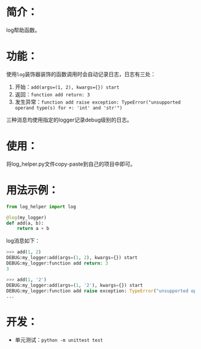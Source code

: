# 简介：
log帮助函数。

# 功能：
使用`log`装饰器装饰的函数调用时会自动记录日志，日志有三处：
1. 开始：`add(args=(1, 2), kwargs={}) start`
2. 返回：`function add return: 3`
3. 发生异常：`function add raise exception: TypeError("unsupported operand type(s) for +: 'int' and 'str'")`

三种消息均使用指定的logger记录debug级别的日志。

# 使用：
将log_helper.py文件copy-paste到自己的项目中即可。

# 用法示例：
```python
from log_helper import log

@log(my_logger)
def add(a, b):
    return a + b
```

log消息如下：
```python
>>> add(1, 2)
DEBUG:my_logger:add(args=(1, 2), kwargs={}) start
DEBUG:my_logger:function add return: 3
3
```

```python
>>> add(1, '2')
DEBUG:my_logger:add(args=(1, '2'), kwargs={}) start
DEBUG:my_logger:function add raise exception: TypeError("unsupported operand type(s) for +: 'int' and 'str'")
...
```

# 开发：
- 单元测试：`python -m unittest test`
